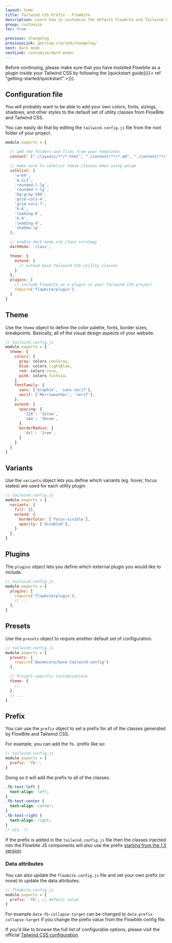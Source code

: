 ```yaml
---
layout: home
title: Tailwind CSS Prefix - Flowbite
description: Learn how to customize the default Flowbite and Tailwind CSS options and styles
group: customize
toc: true

previous: Changelog
previousLink: getting-started/changelog/
next: Dark mode
nextLink: customize/dark-mode/
---
```


Before continuing, please make sure that you have installed Flowbite as a plugin inside your Tailwind CSS by following the [quickstart guide]({{< ref "getting-started/quickstart" >}}).

## Configuration file

You will probably want to be able to add your own colors, fonts, sizings, shadows, and other styles to the default set of utility classes from FlowBite and Tailwind CSS.

You can easily do that by editing the `tailwind.config.js` file from the root folder of your project.

```javascript
module.exports = {

  // add the folders and files from your templates
  content: ["./layouts/**/*.html", "./content/**/*.md", "./content/**/*.html", "./src/**/*.js"],

  // make sure to safelist these classes when using purge
  safelist: [
    'w-64',
    'w-1/2',
    'rounded-l-lg',
    'rounded-r-lg',
    'bg-gray-200',
    'grid-cols-4',
    'grid-cols-7',
    'h-6',
    'leading-6',
    'h-9',
    'leading-9',
    'shadow-lg'
  ],

  // enable dark mode via class strategy
  darkMode: 'class',

  theme: {
    extend: {
      // extend base Tailwind CSS utility classes
    }
  },
  plugins: [
    // include Flowbite as a plugin in your Tailwind CSS project
    require('flowbite/plugin')
  ]
}
```

## Theme

Use the `theme` object to define the color palette, fonts, border sizes, breakpoints. Basically, all of the visual design aspects of your website.

```javascript
// tailwind.config.js
module.exports = {
  theme: {
    colors: {
      gray: colors.coolGray,
      blue: colors.lightBlue,
      red: colors.rose,
      pink: colors.fuchsia,
    },
    fontFamily: {
      sans: ['Graphik', 'sans-serif'],
      serif: ['Merriweather', 'serif'],
    },
    extend: {
      spacing: {
        '128': '32rem',
        '144': '36rem',
      },
      borderRadius: {
        '4xl': '2rem',
      }
    }
  }
}
```

## Variants

Use the `variants` object lets you define which variants (eg. hover, focus states) are used for each utility plugin.

```javascript
// tailwind.config.js
module.exports = {
  variants: {
    fill: [],
    extend: {
      borderColor: ['focus-visible'],
      opacity: ['disabled'],
    }
  },
}
```

## Plugins

The `plugins` object lets you define which external plugin you would like to include.

```javascript
// tailwind.config.js
module.exports = {
  plugins: [
    require('flowbite/plugin'),
    // ...
  ],
}
```

## Presets

Use the `presets` object to require another default set of configuration.

```javascript
// tailwind.config.js
module.exports = {
  presets: [
    require('@acmecorp/base-tailwind-config')
  ],

  // Project-specific customizations
  theme: {
    //...
  },
  // ...
}
```

## Prefix

You can use the `prefix` object to set a prefix for all of the classes generated by FlowBite and Tailwind CSS.

For example, you can add the `fb-` prefix like so:

```javascript
// tailwind.config.js
module.exports = {
  prefix: 'fb-',
}
```

Doing so it will add the prefix to all of the classes.

```css
.fb-text-left {
  text-align: left;
}
.fb-text-center {
  text-align: center;
}
.fb-text-right {
  text-align: right;
}
/* etc. */
```

If the prefix is added in the `tailwind.config.js` file then the classes injected into the Flowbite JS components will also use the prefix [starting from the 1.5 version](https://github.com/themesberg/flowbite/issues/132).

### Data attributes

You can also update the `flowbite.config.js` file and set your own prefix (or none) to update the data attributes.

```javascript
// flowbite.config.js
module.exports = {
  prefix: 'fb', // default value
}
```

For example `data-fb-collapse-target` can be changed to `data-prefix-collapse-target` if you change the prefix value from the Flowbite config file.

If you'd like to browse the full list of configurable options, please visit the official <a href="https://tailwindcss.com/docs/configuration" rel="nofollow">Tailwind CSS configuration</a>.